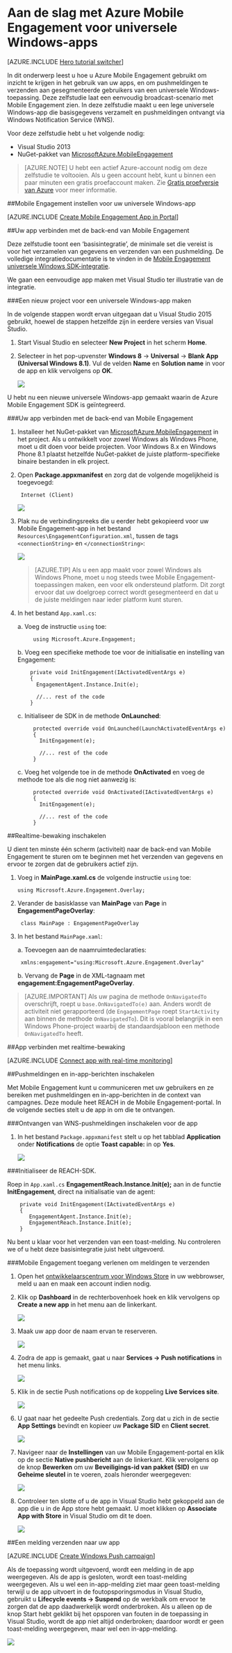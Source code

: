<properties
    pageTitle="Aan de slag met Azure Mobile Engagement voor universele Windows-apps"
    description="Informatie over het gebruik van Azure Mobile Engagement met analyses en pushmeldingen voor universele Windows-apps."
    services="mobile-engagement"
    documentationCenter="windows"
    authors="piyushjo"
    manager="dwrede"
    editor="" />

<tags
    ms.service="mobile-engagement"
    ms.workload="mobile"
    ms.tgt_pltfrm="mobile-windows-store"
    ms.devlang="dotnet"
    ms.topic="hero-article"
    ms.date="05/03/2016"
    ms.author="piyushjo" />

# Aan de slag met Azure Mobile Engagement voor universele Windows-apps

[AZURE.INCLUDE [Hero tutorial switcher](../../includes/mobile-engagement-hero-tutorial-switcher.md)]

In dit onderwerp leest u hoe u Azure Mobile Engagement gebruikt om inzicht te krijgen in het gebruik van uw apps, en om pushmeldingen te verzenden aan gesegmenteerde gebruikers van een universele Windows-toepassing.
Deze zelfstudie laat een eenvoudig broadcast-scenario met Mobile Engagement zien. In deze zelfstudie maakt u een lege universele Windows-app die basisgegevens verzamelt en pushmeldingen ontvangt via Windows Notification Service (WNS).

Voor deze zelfstudie hebt u het volgende nodig:

+ Visual Studio 2013
+ NuGet-pakket van [MicrosoftAzure.MobileEngagement]

> [AZURE.NOTE] U hebt een actief Azure-account nodig om deze zelfstudie te voltooien. Als u geen account hebt, kunt u binnen een paar minuten een gratis proefaccount maken. Zie [Gratis proefversie van Azure](https://azure.microsoft.com/pricing/free-trial/?WT.mc_id=A0E0E5C02&amp;returnurl=http%3A%2F%2Fazure.microsoft.com%2Fen-us%2Fdocumentation%2Farticles%2Fmobile-engagement-windows-store-dotnet-get-started) voor meer informatie.

##<a id="setup-azme"></a>Mobile Engagement instellen voor uw universele Windows-app

[AZURE.INCLUDE [Create Mobile Engagement App in Portal](../../includes/mobile-engagement-create-app-in-portal.md)]

##<a id="connecting-app"></a>Uw app verbinden met de back-end van Mobile Engagement

Deze zelfstudie toont een ‘basisintegratie’, de minimale set die vereist is voor het verzamelen van gegevens en verzenden van een pushmelding. De volledige integratiedocumentatie is te vinden in de [Mobile Engagement universele Windows SDK-integratie](mobile-engagement-windows-store-sdk-overview.md).

We gaan een eenvoudige app maken met Visual Studio ter illustratie van de integratie.

###Een nieuw project voor een universele Windows-app maken

In de volgende stappen wordt ervan uitgegaan dat u Visual Studio 2015 gebruikt, hoewel de stappen hetzelfde zijn in eerdere versies van Visual Studio. 

1. Start Visual Studio en selecteer **New Project** in het scherm **Home**.

2. Selecteer in het pop-upvenster **Windows 8** -> **Universal** -> **Blank App (Universal Windows 8.1)**. Vul de velden **Name** en **Solution name** in voor de app en klik vervolgens op **OK**.

    ![][1]

U hebt nu een nieuwe universele Windows-app gemaakt waarin de Azure Mobile Engagement SDK is geïntegreerd.

###Uw app verbinden met de back-end van Mobile Engagement

1. Installeer het NuGet-pakket van [MicrosoftAzure.MobileEngagement] in het project. Als u ontwikkelt voor zowel Windows als Windows Phone, moet u dit doen voor beide projecten. Voor Windows 8.x en Windows Phone 8.1 plaatst hetzelfde NuGet-pakket de juiste platform-specifieke binaire bestanden in elk project.

2. Open **Package.appxmanifest** en zorg dat de volgende mogelijkheid is toegevoegd:

        Internet (Client)

    ![][2]

3. Plak nu de verbindingsreeks die u eerder hebt gekopieerd voor uw Mobile Engagement-app in het bestand `Resources\EngagementConfiguration.xml`, tussen de tags `<connectionString>` en `</connectionString>`:

    ![][3]

    >[AZURE.TIP] Als u een app maakt voor zowel Windows als Windows Phone, moet u nog steeds twee Mobile Engagement-toepassingen maken, een voor elk ondersteund platform. Dit zorgt ervoor dat uw doelgroep correct wordt gesegmenteerd en dat u de juiste meldingen naar ieder platform kunt sturen.

4. In het bestand `App.xaml.cs`:

    a. Voeg de instructie `using` toe:

            using Microsoft.Azure.Engagement;

    b. Voeg een specifieke methode toe voor de initialisatie en instelling van Engagement:

           private void InitEngagement(IActivatedEventArgs e)
           {
             EngagementAgent.Instance.Init(e);

             //... rest of the code
           }

    c. Initialiseer de SDK in de methode **OnLaunched**:

            protected override void OnLaunched(LaunchActivatedEventArgs e)
            {
              InitEngagement(e);

              //... rest of the code
            }

    c. Voeg het volgende toe in de methode **OnActivated** en voeg de methode toe als die nog niet aanwezig is:

            protected override void OnActivated(IActivatedEventArgs e)
            {
              InitEngagement(e);

              //... rest of the code
            }

##<a id="monitor"></a>Realtime-bewaking inschakelen

U dient ten minste één scherm (activiteit) naar de back-end van Mobile Engagement te sturen om te beginnen met het verzenden van gegevens en ervoor te zorgen dat de gebruikers actief zijn.

1.  Voeg in **MainPage.xaml.cs** de volgende instructie `using` toe:

        using Microsoft.Azure.Engagement.Overlay;

2. Verander de basisklasse van **MainPage** van **Page** in **EngagementPageOverlay**:

        class MainPage : EngagementPageOverlay

3. In het bestand `MainPage.xaml`:

    a. Toevoegen aan de naamruimtedeclaraties:

        xmlns:engagement="using:Microsoft.Azure.Engagement.Overlay"

    b. Vervang de **Page** in de XML-tagnaam met **engagement:EngagementPageOverlay**.
    
> [AZURE.IMPORTANT] Als uw pagina de methode `OnNavigatedTo` overschrijft, roept u `base.OnNavigatedTo(e)` aan. Anders wordt de activiteit niet gerapporteerd (de `EngagementPage` roept `StartActivity` aan binnen de methode `OnNavigatedTo`). Dit is vooral belangrijk in een Windows Phone-project waarbij de standaardsjabloon een methode `OnNavigatedTo` heeft. 

##<a id="monitor"></a>App verbinden met realtime-bewaking

[AZURE.INCLUDE [Connect app with real-time monitoring](../../includes/mobile-engagement-connect-app-with-monitor.md)]

##<a id="integrate-push"></a>Pushmeldingen en in-app-berichten inschakelen

Met Mobile Engagement kunt u communiceren met uw gebruikers en ze bereiken met pushmeldingen en in-app-berichten in de context van campagnes. Deze module heet REACH in de Mobile Engagement-portal.
In de volgende secties stelt u de app in om die te ontvangen.

###Ontvangen van WNS-pushmeldingen inschakelen voor de app

1. In het bestand `Package.appxmanifest` stelt u op het tabblad **Application** onder **Notifications** de optie **Toast capable:** in op **Yes**.

    ![][5]

###Initialiseer de REACH-SDK.

Roep in `App.xaml.cs` **EngagementReach.Instance.Init(e);** aan in de functie **InitEngagement**, direct na initialisatie van de agent:

        private void InitEngagement(IActivatedEventArgs e)
        {
           EngagementAgent.Instance.Init(e);
           EngagementReach.Instance.Init(e);
        }

Nu bent u klaar voor het verzenden van een toast-melding. Nu controleren we of u hebt deze basisintegratie juist hebt uitgevoerd.

###Mobile Engagement toegang verlenen om meldingen te verzenden

1. Open het [ontwikkelaarscentrum voor Windows Store] in uw webbrowser, meld u aan en maak een account indien nodig.
2. Klik op **Dashboard** in de rechterbovenhoek hoek en klik vervolgens op **Create a new app** in het menu aan de linkerkant. 

    ![][9]

2. Maak uw app door de naam ervan te reserveren. 

    ![][10]

3. Zodra de app is gemaakt, gaat u naar **Services -> Push notifications** in het menu links.

    ![][11]

4. Klik in de sectie Push notifications op de koppeling **Live Services site**. 

    ![][12]

5. U gaat naar het gedeelte Push credentials. Zorg dat u zich in de sectie **App Settings** bevindt en kopieer uw **Package SID** en **Client secret**.

    ![][13]

6. Navigeer naar de **Instellingen** van uw Mobile Engagement-portal en klik op de sectie **Native pushbericht** aan de linkerkant. Klik vervolgens op de knop **Bewerken** om uw **Beveiligings-id van pakket (SID)** en uw **Geheime sleutel** in te voeren, zoals hieronder weergegeven:

    ![][6]

8. Controleer ten slotte of u de app in Visual Studio hebt gekoppeld aan de app die u in de App store hebt gemaakt. U moet klikken op **Associate App with Store** in Visual Studio om dit te doen.

    ![][7]

##<a id="send"></a>Een melding verzenden naar uw app

[AZURE.INCLUDE [Create Windows Push campaign](../../includes/mobile-engagement-windows-push-campaign.md)]

Als de toepassing wordt uitgevoerd, wordt een melding in de app weergegeven. Als de app is gesloten, wordt een toast-melding weergegeven. Als u wel een in-app-melding ziet maar geen toast-melding terwijl u de app uitvoert in de foutopsporingsmodus in Visual Studio, gebruikt u **Lifecycle events -> Suspend** op de werkbalk om ervoor te zorgen dat de app daadwerkelijk wordt onderbroken. Als u alleen op de knop Start hebt geklikt bij het opsporen van fouten in de toepassing in Visual Studio, wordt de app niet altijd onderbroken; daardoor wordt er geen toast-melding weergegeven, maar wel een in-app-melding.  

![][8]

<!-- URLs. -->
[Mobile Engagement universele Windows SDK-documentatie]: ../mobile-engagement-windows-store-integrate-engagement/
[MicrosoftAzure.MobileEngagement]: http://go.microsoft.com/?linkid=9864592
[ontwikkelaarscentrum voor Windows Store]: https://dev.windows.com
[Universele Windows-apps - Overlay-integratie]: ../mobile-engagement-windows-store-integrate-engagement-reach/#overlay-integration

<!-- Images. -->
[1]: ./media/mobile-engagement-windows-store-dotnet-get-started/universal-app-creation.png
[2]: ./media/mobile-engagement-windows-store-dotnet-get-started/manifest-capabilities.png
[3]: ./media/mobile-engagement-windows-store-dotnet-get-started/add-connection-info.png
[5]: ./media/mobile-engagement-windows-store-dotnet-get-started/manifest-toast.png
[6]: ./media/mobile-engagement-windows-store-dotnet-get-started/enter-credentials.png
[7]: ./media/mobile-engagement-windows-store-dotnet-get-started/associate-app-store.png
[8]: ./media/mobile-engagement-windows-store-dotnet-get-started/vs-suspend.png
[9]: ./media/mobile-engagement-windows-store-dotnet-get-started/dashboard_create_app.png
[10]: ./media/mobile-engagement-windows-store-dotnet-get-started/dashboard_app_name.png
[11]: ./media/mobile-engagement-windows-store-dotnet-get-started/dashboard_services_push.png
[12]: ./media/mobile-engagement-windows-store-dotnet-get-started/dashboard_services_push_1.png
[13]: ./media/mobile-engagement-windows-store-dotnet-get-started/dashboard_services_push_creds.png





<!--HONumber=Jun16_HO2-->


